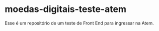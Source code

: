 # moedas-digitais-teste-atem
Esse é um repositório de um teste de Front End para ingressar na Atem.
